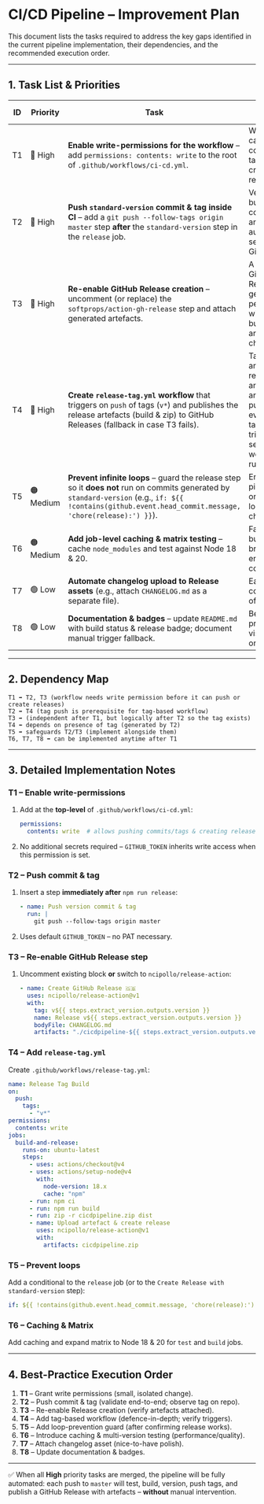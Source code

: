 # CI/CD Pipeline – Improvement Plan

This document lists the tasks required to address the key gaps identified in the current pipeline implementation, their dependencies, and the recommended execution order.

---

## 1. Task List & Priorities

| ID | Priority | Task | Key Outcome |
|----|----------|------|-------------|
| T1 | 🔴 High | **Enable write-permissions for the workflow** – add `permissions: contents: write` to the root of `.github/workflows/ci-cd.yml`. | Workflow can push commits & tags and create releases. |
| T2 | 🔴 High | **Push `standard-version` commit & tag inside CI** – add a `git push --follow-tags origin master` step **after** the `standard-version` step in the `release` job. | Version bump commit & tag are automatically sent to GitHub. |
| T3 | 🔴 High | **Re-enable GitHub Release creation** – uncomment (or replace) the `softprops/action-gh-release` step and attach generated artefacts. | A formal GitHub Release is generated per version with zipped build artefacts and changelog. |
| T4 | 🔴 High | **Create `release-tag.yml` workflow** that triggers on `push` of tags (`v*`) and publishes the release artefacts (build & zip) to GitHub Releases (fallback in case T3 fails). | Tag builds are reproducible and artefacts are published even if the CI tag push triggers a separate workflow run. |
| T5 | 🟠 Medium | **Prevent infinite loops** – guard the release step so it **does not** run on commits generated by `standard-version` (e.g., `if: ${{ !contains(github.event.head_commit.message, 'chore(release):') }}`). | Ensures the pipeline runs once per logical change set. |
| T6 | 🟠 Medium | **Add job-level caching & matrix testing** – cache `node_modules` and test against Node 18 & 20. | Faster builds, broader environment coverage. |
| T7 | 🟢 Low | **Automate changelog upload to Release assets** (e.g., attach `CHANGELOG.md` as a separate file). | Easier consumption of changes. |
| T8 | 🟢 Low | **Documentation & badges** – update `README.md` with build status & release badge; document manual trigger fallback. | Better project visibility & onboarding. |

---

## 2. Dependency Map

```
T1 ➡️ T2, T3 (workflow needs write permission before it can push or create releases)
T2 ➡️ T4 (tag push is prerequisite for tag-based workflow)
T3 ➡️ (independent after T1, but logically after T2 so the tag exists)
T4 ⬅️ depends on presence of tag (generated by T2)
T5 ➡️ safeguards T2/T3 (implement alongside them)
T6, T7, T8 ➡️ can be implemented anytime after T1
```

---

## 3. Detailed Implementation Notes

### T1 – Enable write-permissions
1. Add at the **top-level** of `.github/workflows/ci-cd.yml`:
   ```yaml
   permissions:
     contents: write  # allows pushing commits/tags & creating releases
   ```
2. No additional secrets required – `GITHUB_TOKEN` inherits write access when this permission is set.

### T2 – Push commit & tag
1. Insert a step **immediately after** `npm run release`:
   ```yaml
   - name: Push version commit & tag
     run: |
       git push --follow-tags origin master
   ```
2. Uses default `GITHUB_TOKEN` – no PAT necessary.

### T3 – Re-enable GitHub Release step
1. Uncomment existing block **or** switch to `ncipollo/release-action`:
   ```yaml
   - name: Create GitHub Release 🇬🇧
     uses: ncipollo/release-action@v1
     with:
       tag: v${{ steps.extract_version.outputs.version }}
       name: Release v${{ steps.extract_version.outputs.version }}
       bodyFile: CHANGELOG.md
       artifacts: "./cicdpipeline-${{ steps.extract_version.outputs.version }}.zip"
   ```

### T4 – Add `release-tag.yml`
Create `.github/workflows/release-tag.yml`:
```yaml
name: Release Tag Build
on:
  push:
    tags:
      - "v*"
permissions:
  contents: write
jobs:
  build-and-release:
    runs-on: ubuntu-latest
    steps:
      - uses: actions/checkout@v4
      - uses: actions/setup-node@v4
        with:
          node-version: 18.x
          cache: "npm"
      - run: npm ci
      - run: npm run build
      - run: zip -r cicdpipeline.zip dist
      - name: Upload artefact & create release
        uses: ncipollo/release-action@v1
        with:
          artifacts: cicdpipeline.zip
```

### T5 – Prevent loops
Add a conditional to the `release` job (or to the `Create Release with standard-version` step):
```yaml
if: ${{ !contains(github.event.head_commit.message, 'chore(release):') }}
```

### T6 – Caching & Matrix
Add caching and expand matrix to Node 18 & 20 for `test` and `build` jobs.

---

## 4. Best-Practice Execution Order

1. **T1** – Grant write permissions (small, isolated change).
2. **T2** – Push commit & tag (validate end-to-end; observe tag on repo).
3. **T3** – Re-enable Release creation (verify artefacts attached).
4. **T4** – Add tag-based workflow (defence-in-depth; verify triggers).
5. **T5** – Add loop-prevention guard (after confirming release works).
6. **T6** – Introduce caching & multi-version testing (performance/quality).
7. **T7** – Attach changelog asset (nice-to-have polish).
8. **T8** – Update documentation & badges.

---

✅ When all **High** priority tasks are merged, the pipeline will be fully automated: each push to `master` will test, build, version, push tags, and publish a GitHub Release with artefacts – **without** manual intervention. 